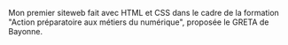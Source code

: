 Mon premier siteweb fait avec HTML et CSS dans le cadre de la formation "Action préparatoire aux métiers du numérique", proposée le GRETA de Bayonne.
